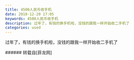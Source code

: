 ```yaml
---
title: 4500人民币收手机
date: 2018-12-20 17:05
keywords: 4500人民币收手机
description: 过年了，有钱的换手机啦，没钱的跟我一样开始收二手机了
categories: used
---
```

<td class="t_f" id="postmessage_2525976">

过年了，有钱的换手机啦，没钱的跟我一样开始收二手机了<img alt="" border="0" class="zoom" data-cf-modified-688d00c6cb89f3fbb84fbb35-="" file="http://www.flw.ph//mobcent//app/data/phiz/default/00.png" id="aimg_g0VMa" lazyloadthumb="1" onclick="" onmouseover="" src="http://www.flw.ph//mobcent//app/data/phiz/default/00.png"/><img alt="" border="0" class="zoom" data-cf-modified-688d00c6cb89f3fbb84fbb35-="" file="http://www.flw.ph//mobcent//app/data/phiz/default/00.png" id="aimg_XRH4Z" lazyloadthumb="1" onclick="" onmouseover="" src="http://www.flw.ph//mobcent//app/data/phiz/default/00.png"/><img alt="" border="0" class="zoom" data-cf-modified-688d00c6cb89f3fbb84fbb35-="" file="http://www.flw.ph//mobcent//app/data/phiz/default/00.png" id="aimg_eYfeS" lazyloadthumb="1" onclick="" onmouseover="" src="http://www.flw.ph//mobcent//app/data/phiz/default/00.png"/><br/>
</td>
###### 转载自[菲龙网]